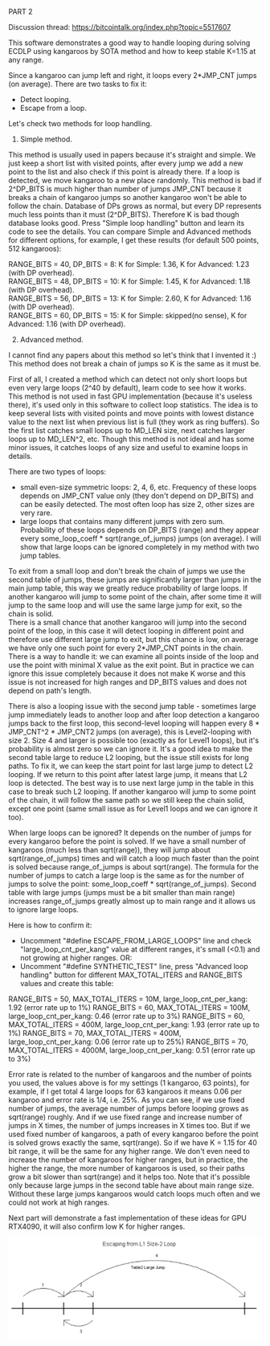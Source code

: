 PART 2

Discussion thread: https://bitcointalk.org/index.php?topic=5517607

This software demonstrates a good way to handle looping during solving ECDLP using kangaroos by SOTA method and how to keep stable K=1.15 at any range.

Since a kangaroo can jump left and right, it loops every 2*JMP_CNT jumps (on average). 
There are two tasks to fix it:
- Detect looping.
- Escape from a loop.

Let's check two methods for loop handling.

1. Simple method.

This method is usually used in papers because it's straight and simple.
We just keep a short list with visited points, after every jump we add a new point to the list and also check if this point is already there.
If a loop is detected, we move kangaroo to a new place randomly.
This method is bad if 2^DP_BITS is much higher than number of jumps JMP_CNT because it breaks a chain of kangaroo jumps so another kangaroo won't be able to follow the chain. 
Database of DPs grows as normal, but every DP represents much less points than it must (2^DP_BITS).
Therefore K is bad though database looks good. 
Press "Simple loop handling" button and learn its code to see the details. 
You can compare Simple and Advanced methods for different options, for example, I get these results (for default 500 points, 512 kangaroos):

RANGE_BITS = 40, DP_BITS = 8: K for Simple: 1.36, K for Advanced: 1.23 (with DP overhead).<br>
RANGE_BITS = 48, DP_BITS = 10: K for Simple: 1.45, K for Advanced: 1.18 (with DP overhead).<br>
RANGE_BITS = 56, DP_BITS = 13: K for Simple: 2.60, K for Advanced: 1.16 (with DP overhead).<br>
RANGE_BITS = 60, DP_BITS = 15: K for Simple: skipped(no sense), K for Advanced: 1.16 (with DP overhead).<br>

2. Advanced method.

I cannot find any papers about this method so let's think that I invented it :)
This method does not break a chain of jumps so K is the same as it must be.

First of all, I created a method which can detect not only short loops but even very large loops (2^40 by default), learn code to see how it works. 
This method is not used in fast GPU implementation (because it's useless there), it's used only in this software to collect loop statistics. 
The idea is to keep several lists with visited points and move points with lowest distance value to the next list when previous list is full (they work as ring buffers). 
So the first list catches small loops up to MD_LEN size, next catches larger loops up to MD_LEN^2, etc.
Though this method is not ideal and has some minor issues, it catches loops of any size and useful to examine loops in details. 

There are two types of loops:
- small even-size symmetric loops: 2, 4, 6, etc. Frequency of these loops depends on JMP_CNT value only (they don't depend on DP_BITS) and can be easily detected. 
  The most often loop has size 2, other sizes are very rare. 
- large loops that contains many different jumps with zero sum. Probability of these loops depends on DP_BITS (range) and they appear every some_loop_coeff * sqrt(range_of_jumps) jumps (on average).
I will show that large loops can be ignored completely in my method with two jump tables.

To exit from a small loop and don't break the chain of jumps we use the second table of jumps, these jumps are significantly larger than jumps in the main jump table, 
this way we greatly reduce probability of large loops. 
If another kangaroo will jump to some point of the chain, after some time it will jump to the same loop and will use the same large jump for exit, so the chain is solid.  
There is a small chance that another kangaroo will jump into the second point of the loop, in this case it will detect looping in different point and therefore 
use different large jump to exit, but this chance is low, on average we have only one such point for every 2*JMP_CNT points in the chain. 
There is a way to handle it: we can examine all points inside of the loop and use the point with minimal X value as the exit point. 
But in practice we can ignore this issue completely because it does not make K worse and this issue is not increased for high ranges and DP_BITS values and does not depend on path's length. 

There is also a looping issue with the second jump table - sometimes large jump immediately leads to another loop and after loop detection a kangaroo 
jumps back to the first loop, this second-level looping will happen every 8 * JMP_CNT^2 * JMP_CNT2 jumps (on average), this is Level2-looping with size 2. 
Size 4 and larger is possible too (exactly as for Level1 loops), but it's probability is almost zero so we can ignore it. 
It's a good idea to make the second table large to reduce L2 looping, but the issue still exists for long paths. 
To fix it, we can keep the start point for last large jump to detect L2 looping. If we return to this point after latest large jump, it means that L2 loop is detected. 
The best way is to use next large jump in the table in this case to break such L2 looping.
If another kangaroo will jump to some point of the chain, it will follow the same path so we still keep the chain solid, except one point (same small issue as for Level1 loops and we can ignore it too).

When large loops can be ignored?
It depends on the number of jumps for every kangaroo before the point is solved. 
If we have a small number of kangaroos (much less than sqrt(range)), they will jump about sqrt(range_of_jumps) times and will catch a loop much faster than the point is solved because range_of_jumps is about sqrt(range). 
The formula for the number of jumps to catch a large loop is the same as for the number of jumps to solve the point: some_loop_coeff * sqrt(range_of_jumps).
Second table with large jumps (jumps must be a bit smaller than main range) increases range_of_jumps greatly almost up to main range and it allows us to ignore large loops.

Here is how to confirm it:
- Uncomment "#define ESCAPE_FROM_LARGE_LOOPS" line and check "large_loop_cnt_per_kang" value at different ranges, it's small (<0.1) and not growing at higher ranges.
OR:
- Uncomment "#define SYNTHETIC_TEST" line, press "Advanced loop handling" button for different MAX_TOTAL_ITERS and RANGE_BITS values and create this table:

RANGE_BITS = 50, MAX_TOTAL_ITERS = 10M, large_loop_cnt_per_kang: 1.92 (error rate up to 1%)
RANGE_BITS = 60, MAX_TOTAL_ITERS = 100M, large_loop_cnt_per_kang: 0.46 (error rate up to 3%)
RANGE_BITS = 60, MAX_TOTAL_ITERS = 400M, large_loop_cnt_per_kang: 1.93 (error rate up to 1%)
RANGE_BITS = 70, MAX_TOTAL_ITERS = 400M, large_loop_cnt_per_kang: 0.06 (error rate up to 25%)
RANGE_BITS = 70, MAX_TOTAL_ITERS = 4000M, large_loop_cnt_per_kang: 0.51 (error rate up to 3%)

Error rate is related to the number of kangaroos and the number of points you used, the values above is for my settings (1 kangaroo, 63 points), 
for example, if I get total 4 large loops for 63 kangaroos it means 0.06 per kangaroo and error rate is 1/4, i.e. 25%. 
As you can see, if we use fixed number of jumps, the average number of jumps before looping grows as sqrt(range) roughly.
And if we use fixed range and increase number of jumps in X times, the number of jumps increases in X times too.
But if we used fixed number of kangaroos, a path of every kangaroo before the point is solved grows exactly the same, sqrt(range). 
So if we have K = 1.15 for 40 bit range, it will be the same for any higher range. 
We don't even need to increase the number of kangaroos for higher ranges, but in practice, the higher the range, the more number of kangaroos is used, 
so their paths grow a bit slower than sqrt(range) and it helps too. 
Note that it's possible only because large jumps in the second table have about main range size. 
Without these large jumps kangaroos would catch loops much often and we could not work at high ranges. 

Next part will demonstrate a fast implementation of these ideas for GPU RTX4090, it will also confirm low K for higher ranges. 

![escaping from loop](diagram.png)
